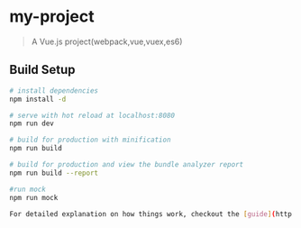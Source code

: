 # my-project

> A Vue.js project(webpack,vue,vuex,es6)

## Build Setup

``` bash
# install dependencies
npm install -d

# serve with hot reload at localhost:8080
npm run dev

# build for production with minification
npm run build

# build for production and view the bundle analyzer report
npm run build --report

#run mock
npm run mock

For detailed explanation on how things work, checkout the [guide](http://vuejs-templates.github.io/webpack/) and [docs for vue-loader](http://vuejs.github.io/vue-loader).
